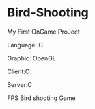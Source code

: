 # Bird-Shooting

My First OnGame ProJect

Language: C

Graphic: OpenGL

Client:C

Server:C

FPS Bird shooting Game
